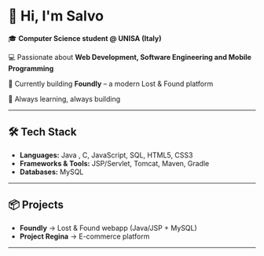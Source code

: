 # 👋 Hi, I'm Salvo

🎓 **Computer Science student @ UNISA (Italy)**

💻 Passionate about **Web Development, Software Engineering and Mobile Programming**

🚀 Currently building **Foundly** – a modern Lost & Found platform

🌱 Always learning, always building

---

## 🛠️ Tech Stack

* **Languages:** Java , C, JavaScript, SQL, HTML5, CSS3
* **Frameworks & Tools:** JSP/Servlet, Tomcat, Maven, Gradle
* **Databases:** MySQL
---

## 📦 Projects

* **Foundly** → Lost & Found webapp (Java/JSP + MySQL)
* **Project Regina** → E-commerce platform

---
